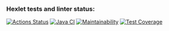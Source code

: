 ### Hexlet tests and linter status:
[![Actions Status](https://github.com/opifexM/java-project-73/workflows/hexlet-check/badge.svg)](https://github.com/opifexM/java-project-73/actions)
[![Java CI](https://github.com/opifexM/java-project-73/actions/workflows/main.yml/badge.svg)](https://github.com/opifexM/java-project-73/actions/workflows/main.yml)
[![Maintainability](https://api.codeclimate.com/v1/badges/9a95de0a60c38729f54d/maintainability)](https://codeclimate.com/github/opifexM/java-project-73/maintainability)
[![Test Coverage](https://api.codeclimate.com/v1/badges/9a95de0a60c38729f54d/test_coverage)](https://codeclimate.com/github/opifexM/java-project-73/test_coverage)